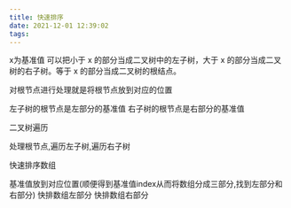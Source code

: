 ```yaml
---
title: 快速排序
date: 2021-12-01 12:39:02
tags:
---
```


x为基准值
可以把小于 x 的部分当成二叉树中的左子树，大于 x 的部分当成二叉树的右子树。等于 x 的部分当成二叉树的根结点。

对根节点进行处理就是将根节点放到对应的位置

左子树的根节点是左部分的基准值
右子树的根节点是右部分的基准值

二叉树遍历

处理根节点,遍历左子树,遍历右子树

快速排序数组

基准值放到对应位置(顺便得到基准值index从而将数组分成三部分,找到左部分和右部分)
快排数组左部分
快排数组右部分



